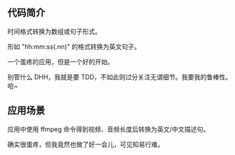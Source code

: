 ## 代码简介

时间格式转换为数组或句子形式。

形如 "hh:mm:ss(.nn)" 的格式转换为英文句子。

一个蛋疼的应用，但是一个好的开始。

别管什么 DHH，我就是要 TDD，不如此则过分关注无谓细节。我要我的鲁棒性。哈~

## 应用场景

应用中使用 ffmpeg 命令得到视频、音频长度后转换为英文/中文描述句。

确实很蛋疼，但我竟然也做了好一会儿，可见知易行难。

